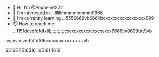 - 👋 Hi, I’m @Poubelle1222
- 👀 I’m interested in ...llllllmmmmmmmm9666
- 🌱 I’m currently learning ...5556669vb666lllxcxxxcxcxcxxcxcxccx999
- 📫 How to reach me ...1151dcvdfdfdfxlll;;;;;;;;;;;cxcxcxxcxcxcxxcxcxcx6666cv9699tttt9vb
<!---kkkkkcxcxcx;;;;;cccc
Poubelle1222/Poubelle1222 is a ✨ special ✨ reposdddfdffddffgfgfgg6mmmm;;;;cx9999999999999
--->    cvcvvccvddfdfdf66cxcxxcxcxx+++++vb
6516511516516
165161
1616
